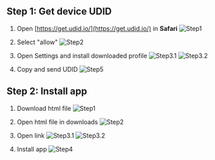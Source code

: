 ## Step 1: Get device UDID
 1. Open [https://get.udid.io/](https://get.udid.io/) in **Safari**
![Step1](https://i.ibb.co/2nXFwDg/IMG-3028.png)

2. Select "allow" 
![Step2](https://i.ibb.co/0B2LZ0L/IMG-3029.jpg)

3. Open Settings and install downloaded profile 
![Step3.1](https://i.ibb.co/7JwSbzR/IMG-3030.jpg)
![Step3.2](https://i.ibb.co/pRw1k4V/IMG-3031.jpg)

4. Copy and send UDID
![Step5](https://i.ibb.co/419699P/IMG-3032.jpg)

## Step 2: Install app
1. Download html file
![Step1](https://i.ibb.co/rGNH1RZ/IMG-3033.jpg)

2. Open html file in downloads
![Step2](https://i.ibb.co/Lz5V7Cg/IMG-3034.jpg)

3. Open link
![Step3.1](https://i.ibb.co/Nx5ZYwf/IMG-3035.png)
![Step3.2](https://i.ibb.co/64rKrQJ/IMG-3036.jpg)

4. Install app
![Step4](https://i.ibb.co/y4PPDxy/IMG-3037.jpg)